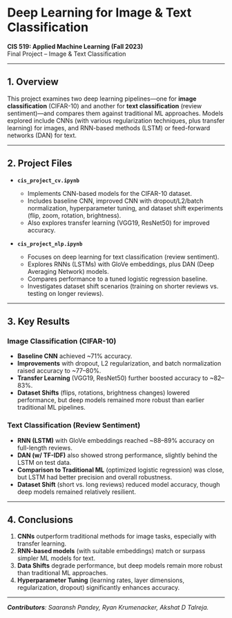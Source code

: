 # Deep Learning for Image & Text Classification
**CIS 519: Applied Machine Learning (Fall 2023)**  
Final Project – Image & Text Classification

---

## 1. Overview
This project examines two deep learning pipelines—one for **image classification** (CIFAR-10) and another for **text classification** (review sentiment)—and compares them against traditional ML approaches. Models explored include CNNs (with various regularization techniques, plus transfer learning) for images, and RNN-based methods (LSTM) or feed-forward networks (DAN) for text.

---

## 2. Project Files
- **`cis_project_cv.ipynb`**  
  - Implements CNN-based models for the CIFAR-10 dataset.  
  - Includes baseline CNN, improved CNN with dropout/L2/batch normalization, hyperparameter tuning, and dataset shift experiments (flip, zoom, rotation, brightness).  
  - Also explores transfer learning (VGG19, ResNet50) for improved accuracy.

- **`cis_project_nlp.ipynb`**  
  - Focuses on deep learning for text classification (review sentiment).  
  - Explores RNNs (LSTMs) with GloVe embeddings, plus DAN (Deep Averaging Network) models.  
  - Compares performance to a tuned logistic regression baseline.  
  - Investigates dataset shift scenarios (training on shorter reviews vs. testing on longer reviews).

---

## 3. Key Results

### Image Classification (CIFAR-10)
- **Baseline CNN** achieved ~71% accuracy.  
- **Improvements** with dropout, L2 regularization, and batch normalization raised accuracy to ~77–80%.  
- **Transfer Learning** (VGG19, ResNet50) further boosted accuracy to ~82–83%.  
- **Dataset Shifts** (flips, rotations, brightness changes) lowered performance, but deep models remained more robust than earlier traditional ML pipelines.

### Text Classification (Review Sentiment)
- **RNN (LSTM)** with GloVe embeddings reached ~88–89% accuracy on full-length reviews.  
- **DAN (w/ TF-IDF)** also showed strong performance, slightly behind the LSTM on test data.  
- **Comparison to Traditional ML** (optimized logistic regression) was close, but LSTM had better precision and overall robustness.  
- **Dataset Shift** (short vs. long reviews) reduced model accuracy, though deep models remained relatively resilient.

---

## 4. Conclusions
1. **CNNs** outperform traditional methods for image tasks, especially with transfer learning.  
2. **RNN-based models** (with suitable embeddings) match or surpass simpler ML models for text.  
3. **Data Shifts** degrade performance, but deep models remain more robust than traditional ML approaches.  
4. **Hyperparameter Tuning** (learning rates, layer dimensions, regularization, dropout) significantly enhances accuracy.

---
_**Contributors**: Saaransh Pandey, Ryan Krumenacker, Akshat D Talreja._
